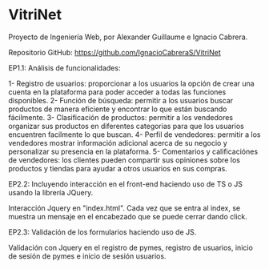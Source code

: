 # VitriNet
Proyecto de Ingeniería Web, por Alexander Guillaume e Ignacio Cabrera.

Repositorio GitHub: https://github.com/IgnacioCabreraS/VitriNet

EP1.1: Análisis de funcionalidades:

1- Registro de usuarios: proporcionar a los usuarios la opción de crear una cuenta en la plataforma para poder acceder a todas las funciones disponibles.
2- Función de búsqueda: permitir a los usuarios buscar productos de manera eficiente y encontrar lo que están buscando fácilmente.
3- Clasificación de productos: permitir a los vendedores organizar sus productos en diferentes categorias para que los usuarios encuentren facilmente lo que buscan.
4- Perfil de vendedores: permitir a los vendedores mostrar información adicional acerca de su negocio y personalizar su presencia en la plataforma.
5- Comentarios y calificaciónes de vendedores: los clientes pueden compartir sus opiniones sobre los productos y tiendas para ayudar a otros usuarios en sus compras.

EP2.2: Incluyendo interacción en el front-end haciendo uso de TS o JS usando la librería JQuery.

Interacción Jquery en "index.html". Cada vez que se entra al index, se muestra un mensaje en el encabezado que se puede cerrar dando click.

EP2.3: Validación de los formularios haciendo uso de JS.

Validación con Jquery en el registro de pymes, registro de usuarios, inicio de sesión de pymes e inicio de sesión usuarios.

